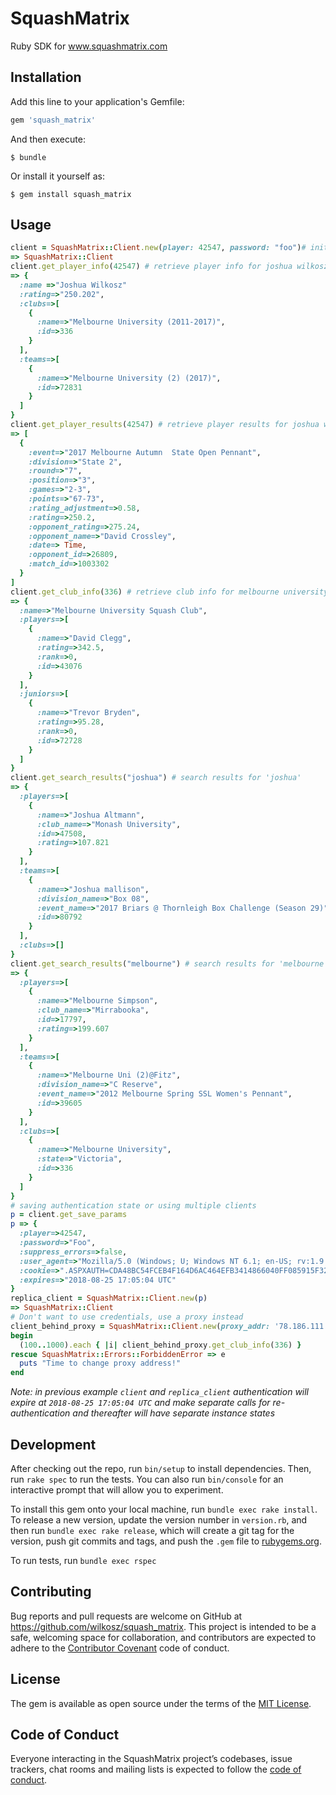 # SquashMatrix

Ruby SDK for www.squashmatrix.com

## Installation

Add this line to your application's Gemfile:

```ruby
gem 'squash_matrix'
```

And then execute:

    $ bundle

Or install it yourself as:

    $ gem install squash_matrix

## Usage

```ruby
client = SquashMatrix::Client.new(player: 42547, password: "foo")# initialize client
=> SquashMatrix::Client
client.get_player_info(42547) # retrieve player info for joshua wilkosz #42547
=> {
  :name =>"Joshua Wilkosz"
  :rating=>"250.202",
  :clubs=>[
    {
      :name=>"Melbourne University (2011-2017)",
      :id=>336
    }
  ],
  :teams=>[
    {
      :name=>"Melbourne University (2) (2017)",
      :id=>72831
    }
  ]
}
client.get_player_results(42547) # retrieve player results for joshua wilkosz #42547
=> [
  {
    :event=>"2017 Melbourne Autumn  State Open Pennant",
    :division=>"State 2",
    :round=>"7",
    :position=>"3",
    :games=>"2-3",
    :points=>"67-73",
    :rating_adjustment=>0.58,
    :rating=>250.2,
    :opponent_rating=>275.24,
    :opponent_name=>"David Crossley",
    :date=> Time,
    :opponent_id=>26809,
    :match_id=>1003302
  }
]
client.get_club_info(336) # retrieve club info for melbourne university #336
=> {
  :name=>"Melbourne University Squash Club",
  :players=>[
    {
      :name=>"David Clegg",
      :rating=>342.5,
      :rank=>0,
      :id=>43076
    }
  ],
  :juniors=>[
    {
      :name=>"Trevor Bryden",
      :rating=>95.28,
      :rank=>0,
      :id=>72728
    }
  ]
}
client.get_search_results("joshua") # search results for 'joshua'
=> {
  :players=>[
    {
      :name=>"Joshua Altmann",
      :club_name=>"Monash University",
      :id=>47508,
      :rating=>107.821
    }
  ],
  :teams=>[
    {
      :name=>"Joshua mallison",
      :division_name=>"Box 08",
      :event_name=>"2017 Briars @ Thornleigh Box Challenge (Season 29)",
      :id=>80792
    }
  ],
  :clubs=>[]
}
client.get_search_results("melbourne") # search results for 'melbourne'
=> {
  :players=>[
    {
      :name=>"Melbourne Simpson",
      :club_name=>"Mirrabooka",
      :id=>17797,
      :rating=>199.607
    }
  ],
  :teams=>[
    {
      :name=>"Melbourne Uni (2)@Fitz",
      :division_name=>"C Reserve",
      :event_name=>"2012 Melbourne Spring SSL Women's Pennant",
      :id=>39605
    }
  ],
  :clubs=>[
    {
      :name=>"Melbourne University",
      :state=>"Victoria",
      :id=>336
    }
  ]
}
# saving authentication state or using multiple clients
p = client.get_save_params
p => {
  :player=>42547,
  :password=>"Foo",
  :suppress_errors=>false,  
  :user_agent=>"Mozilla/5.0 (Windows; U; Windows NT 6.1; en-US; rv:1.9.2.13) Gecko/20101213 Opera/9.80 (Windows NT 6.1; U; zh-tw) Presto/2.7.62 Version/11.01",
  :cookie=>".ASPXAUTH=CDA48BC54FCEB4F164D6AC464EFB3414866040FF085915F32BA18EFD5CF995DC59889B5E2124567CBE1B53DE66D6318E6510C5B884EAB5216457092AC079999C3E63BDDA45C94CCA1CD82E485A30D698BA426F4AA9C94301125966DB5D05FD4D; ASP.NET_SessionId=tx02u3xp51js1s3mgwwxhgq1; GroupId=0",
  :expires=>"2018-08-25 17:05:04 UTC"
}
replica_client = SquashMatrix::Client.new(p)
=> SquashMatrix::Client
# Don't want to use credentials, use a proxy instead
client_behind_proxy = SquashMatrix::Client.new(proxy_addr: '78.186.111.109', proxy_port: 8080)
begin
  (100..1000).each { |i| client_behind_proxy.get_club_info(336) }
rescue SquashMatrix::Errors::ForbiddenError => e
  puts "Time to change proxy address!"
end
```
*Note: in previous example `client` and `replica_client` authentication will expire at `2018-08-25 17:05:04 UTC` and make separate calls for re-authentication and thereafter will have separate instance states*

## Development

After checking out the repo, run `bin/setup` to install dependencies. Then, run `rake spec` to run the tests. You can also run `bin/console` for an interactive prompt that will allow you to experiment.

To install this gem onto your local machine, run `bundle exec rake install`. To release a new version, update the version number in `version.rb`, and then run `bundle exec rake release`, which will create a git tag for the version, push git commits and tags, and push the `.gem` file to [rubygems.org](https://rubygems.org).

To run tests, run `bundle exec rspec`

## Contributing

Bug reports and pull requests are welcome on GitHub at <https://github.com/wilkosz/squash_matrix>. This project is intended to be a safe, welcoming space for collaboration, and contributors are expected to adhere to the [Contributor Covenant](http://contributor-covenant.org) code of conduct.

## License

The gem is available as open source under the terms of the [MIT License](https://opensource.org/licenses/MIT).

## Code of Conduct

Everyone interacting in the SquashMatrix project’s codebases, issue trackers, chat rooms and mailing lists is expected to follow the [code of conduct](https://github.com/wilkosz/squash_matrix/blob/master/CODE_OF_CONDUCT.md).
